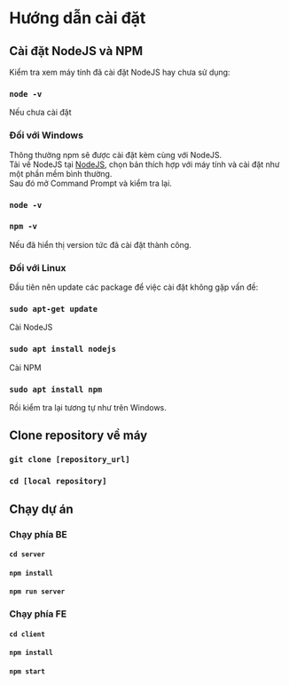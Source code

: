 # Hướng dẫn cài đặt

## Cài đặt NodeJS và NPM
Kiểm tra xem máy tính đã cài đặt NodeJS hay chưa sử dụng:
### `node -v`

Nếu chưa cài đặt
### Đối với Windows
Thông thường npm sẽ được cài đặt kèm cùng với NodeJS.\
Tải về NodeJS tại [NodeJS](https://nodejs.org/), chọn bản thích hợp với máy tính và cài đặt như một phần mềm bình thường.\
Sau đó mở Command Prompt và kiểm tra lại.
### `node -v`
### `npm -v`
Nếu đã hiển thị version tức đã cài đặt thành công.
### Đối với Linux
Đầu tiên nên update các package để việc cài đặt không gặp vấn đề:
### `sudo apt-get update`
Cài NodeJS
### `sudo apt install nodejs`
Cài NPM 
### `sudo apt install npm`
Rồi kiểm tra lại tương tự như trên Windows.

## Clone repository về máy

### `git clone [repository_url]`

### `cd [local repository]`

## Chạy dự án

### Chạy phía BE

#### `cd server`
#### `npm install`
#### `npm run server` 

### Chạy phía FE

#### `cd client`
#### `npm install`
#### `npm start`
